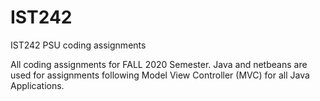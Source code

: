 # IST242
IST242 PSU coding assignments

All coding assignments for FALL 2020 Semester.
Java and netbeans are used for assignments following Model View Controller (MVC) for all Java Applications. 
